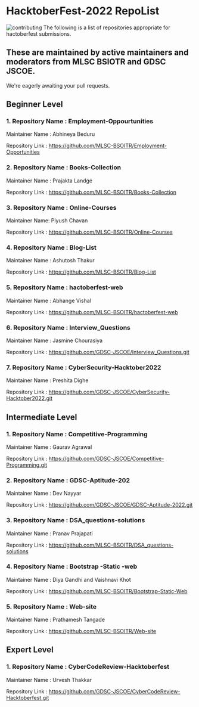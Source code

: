 # HacktoberFest-2022 RepoList
![contributing](https://github.com/MLSC-BSOITR/.github/blob/acbcd6f0a88514e158ac20eeee815746ec9df32d/profile/WhatsApp%20Image%202022-09-27%20at%2012.17.09%20AM.jpeg)
The following is a list of repositories appropriate for hactoberfest submissions. 
## These are maintained by active maintainers and moderators from MLSC BSIOTR and GDSC JSCOE.  
 We're eagerly awaiting your pull requests.


## Beginner Level

### 1. Repository Name : Employment-Oppourtunities
Maintainer Name : Abhineya Beduru

Repository Link : https://github.com/MLSC-BSOITR/Employment-Opportunities

### 2. Repository Name : Books-Collection
Maintainer Name : Prajakta Landge

Repository Link : https://github.com/MLSC-BSOITR/Books-Collection

### 3. Repository Name : Online-Courses
Maintainer Name: Piyush Chavan

Repository Link : https://github.com/MLSC-BSOITR/Online-Courses

### 4. Repository Name : Blog-List
Maintainer Name :  Ashutosh Thakur

Repository Link : https://github.com/MLSC-BSOITR/Blog-List

### 5. Repository Name : hactoberfest-web
Maintainer Name : Abhange Vishal

Repository Link : https://github.com/MLSC-BSOITR/hactoberfest-web

### 6. Repository Name : Interview_Questions
Maintainer Name : Jasmine Chourasiya 

Repository Link : https://github.com/GDSC-JSCOE/Interview_Questions.git 

### 7. Repository Name : CyberSecurity-Hacktober2022
Maintainer Name : Preshita Dighe

Repository Link : https://github.com/GDSC-JSCOE/CyberSecurity-Hacktober2022.git


## Intermediate Level

### 1. Repository Name : Competitive-Programming
Maintainer Name : Gaurav Agrawal 

Repository Link : https://github.com/GDSC-JSCOE/Competitive-Programming.git

### 2. Repository Name : GDSC-Aptitude-202
Maintainer Name : Dev Nayyar

Repository Link : https://github.com/GDSC-JSCOE/GDSC-Aptitude-2022.git

### 3. Repository Name : DSA_questions-solutions
Maintainer Name : Pranav Prajapati

Repository Link : https://github.com/MLSC-BSOITR/DSA_questions-solutions

### 4. Repository Name : Bootstrap -Static -web
Maintainer Name : Diya Gandhi and Vaishnavi Khot 

Repository Link : https://github.com/MLSC-BSOITR/Bootstrap-Static-Web

### 5. Repository Name : Web-site
Maintainer Name : Prathamesh Tangade

Repository Link : https://github.com/MLSC-BSOITR/Web-site

## Expert Level 

### 1. Repository Name : CyberCodeReview-Hacktoberfest
Maintainer Name : Urvesh Thakkar

Repository Link : https://github.com/GDSC-JSCOE/CyberCodeReview-Hacktoberfest.git
